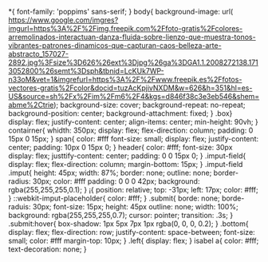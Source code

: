 *{
    font-family: 'poppims' sans-serif;
}
body{
    background-image: url( https://www.google.com/imgres?imgurl=https%3A%2F%2Fimg.freepik.com%2Ffoto-gratis%2Fcolores-arremolinados-interactuan-danza-fluida-sobre-lienzo-que-muestra-tonos-vibrantes-patrones-dinamicos-que-capturan-caos-belleza-arte-abstracto_157027-2892.jpg%3Fsize%3D626%26ext%3Djpg%26ga%3DGA1.1.2008272138.1713052800%26semt%3Dsph&tbnid=LcKUk7WP-n33oM&vet=1&imgrefurl=https%3A%2F%2Fwww.freepik.es%2Ffotos-vectores-gratis%2Fcolor&docid=tuzAcKpjivNXDM&w=626&h=351&hl=es-US&source=sh%2Fx%2Fim%2Fm6%2F4&kgs=d846f38c3e3eb546&shem=abme%2Ctrie);
    background-size: cover;
    background-repeat: no-repeat;
    background-position: center;
    background-attachment: fixed;
}
.box}
    display: flex;
    justify-content: center;
    align-items: center;
    min-height: 90vh;
}
contairner{
    whidth: 350px;
    display: flex;
    flex-direction: column;
    padding: 0 15px 0 15px;
}
span{
    color: #fff
    font-size: small;
    display: flex;
    justify-content: center;
    padding: 10px 0 15px 0;
}
header{
    color: #fff;
    font-size: 30px
    display: flex;
    justtify-content: center;
    padding: 0 0 15px 0;
}
.imput-field{
    display: flex;
    flex-direction: column;
    margin-bottom: 15px;
}
.imput-field .imput{
    height: 45px;
    width: 87%;
    border: none;
    outline: none;
    border-radius: 30px;
    color: #fff
    padding: 0 0 0 42px;
    background: rgba(255,255,255,0.1);
}
¡{
    position: relative;
    top: -31px;
    left: 17px;
    color: #fff;
}
::webkit-imput-placeholder{
    color: #fff;
}
.submit{
    borde: none;
    borde-raduis: 30px;
    font-size: 15px;
    height: 45px 
    outline: none;
    width: 100%;
    background: rgba(255,255,255,0.7);
    cursor: pointer;
    transition: .3s;
}
.submit:hover{
    box-shadow: 1px 5px 7px 1px rgba(0, 0, 0, 0.2);
} 
.bottom{
    display: flex;
    flex-direction: row;
    justify-content: space-between;
    font-size: small;
    color: #fff
    margin-top: 10px;
}
.left{
    display: flex;
}
isabel a{
    color: #fff;
    text-decoration: none;
}
    


    
    

    
    
    

    
    
    
